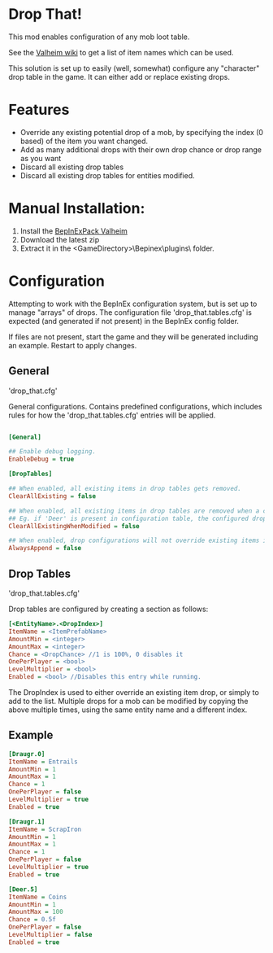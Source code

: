# Drop That!

This mod enables configuration of any mob loot table.

See the [Valheim wiki](https://github.com/Valheim-Modding/Wiki/wiki/ObjectDB-Table) to get a list of item names which can be used.

This solution is set up to easily (well, somewhat) configure any "character" drop table in the game. It can either add or replace existing drops.

# Features

- Override any existing potential drop of a mob, by specifying the index (0 based) of the item you want changed.
- Add as many additional drops with their own drop chance or drop range as you want
- Discard all existing drop tables
- Discard all existing drop tables for entities modified.

# Manual Installation:

1. Install the [BepInExPack Valheim](https://valheim.thunderstore.io/package/denikson/BepInExPack_Valheim/)
2. Download the latest zip
3. Extract it in the \<GameDirectory\>\Bepinex\plugins\ folder.

# Configuration

Attempting to work with the BepInEx configuration system, but is set up to manage "arrays" of drops.
The configuration file 'drop_that.tables.cfg' is expected (and generated if not present) in the BepInEx config folder.

If files are not present, start the game and they will be generated including an example. 
Restart to apply changes.

## General

'drop_that.cfg'

General configurations. Contains predefined configurations, which includes rules for how the 'drop_that.tables.cfg' entries will be applied.

``` INI

[General]

## Enable debug logging.
EnableDebug = true

[DropTables]

## When enabled, all existing items in drop tables gets removed.
ClearAllExisting = false

## When enabled, all existing items in drop tables are removed when a configuration for that entity exist. 
## Eg. if 'Deer' is present in configuration table, the configured drops will be the only drops for 'Deer'.
ClearAllExistingWhenModified = false

## When enabled, drop configurations will not override existing items if their indexes match.
AlwaysAppend = false

```

## Drop Tables 

'drop_that.tables.cfg'

Drop tables are configured by creating a section as follows:

``` INI
[<EntityName>.<DropIndex>]
ItemName = <ItemPrefabName>
AmountMin = <integer>
AmountMax = <integer>
Chance = <DropChance> //1 is 100%, 0 disables it
OnePerPlayer = <bool>
LevelMultiplier = <bool>
Enabled = <bool> //Disables this entry while running.
```

The DropIndex is used to either override an existing item drop, or simply to add to the list.
Multiple drops for a mob can be modified by copying the above multiple times, using the same entity name and a different index.
  
## Example
``` INI
[Draugr.0]
ItemName = Entrails
AmountMin = 1
AmountMax = 1
Chance = 1
OnePerPlayer = false
LevelMultiplier = true
Enabled = true

[Draugr.1]
ItemName = ScrapIron
AmountMin = 1
AmountMax = 1
Chance = 1
OnePerPlayer = false
LevelMultiplier = true
Enabled = true

[Deer.5]
ItemName = Coins
AmountMin = 1
AmountMax = 100
Chance = 0.5f
OnePerPlayer = false
LevelMultiplier = false
Enabled = true
```
